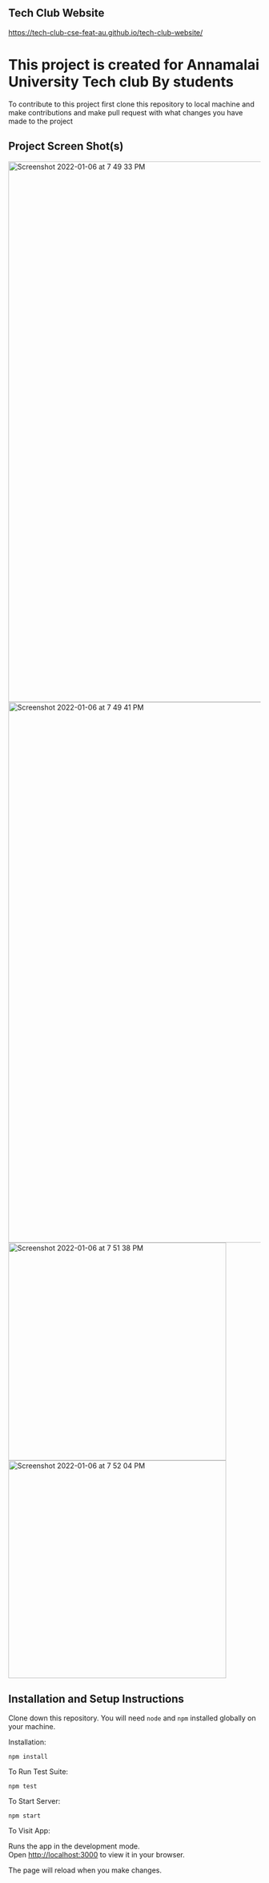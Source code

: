 
## Tech Club Website

https://tech-club-cse-feat-au.github.io/tech-club-website/

# This project is created for Annamalai University Tech club By students
To contribute to this project first clone this repository to local machine and make contributions and make pull request with what changes you have made to the project

## Project Screen Shot(s)

<img width="1080" alt="Screenshot 2022-01-06 at 7 49 33 PM" src="https://user-images.githubusercontent.com/76959234/148397674-5667d40b-65a8-4fec-ab28-c609db62af29.png">


<img width="1080" alt="Screenshot 2022-01-06 at 7 49 41 PM" src="https://user-images.githubusercontent.com/76959234/148397679-bc4e0530-10bf-4e13-a35c-05d58d2dbb5f.png">

<img width="435" alt="Screenshot 2022-01-06 at 7 51 38 PM" src="https://user-images.githubusercontent.com/76959234/148397683-7f456ca1-855c-4f30-a64a-59dba60e9149.png">

<img width="435" alt="Screenshot 2022-01-06 at 7 52 04 PM" src="https://user-images.githubusercontent.com/76959234/148397715-981efd13-83d1-4fd0-829c-e119e193652b.png">


## Installation and Setup Instructions

Clone down this repository. You will need `node` and `npm` installed globally on your machine.  

Installation:

`npm install`  

To Run Test Suite:  

`npm test`  

To Start Server:

`npm start`  

To Visit App:

Runs the app in the development mode.\
Open [http://localhost:3000](http://localhost:3000) to view it in your browser.

The page will reload when you make changes.


 
